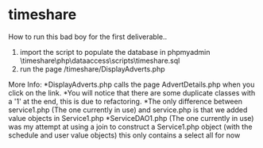 # timeshare

How to run this bad boy for the first deliverable..

1. import the script to populate the database in phpmyadmin \timeshare\php\dataaccess\scripts\timeshare.sql
2. run the page /timeshare/DisplayAdverts.php

More Info:
  *DisplayAdverts.php calls the page AdvertDetails.php when you click on the link.
  *You will notice that there are some duplicate classes with a '1' at the end, this is due to refactoring. 
  *The only difference between service1.php (The one currently in use) and service.php is that we added value objects in Service1.php 
  *ServiceDAO1.php (The one currently in use) was my attempt at using a join to construct a Service1.php object (with the schedule and    user value objects) this only contains a select all for now

